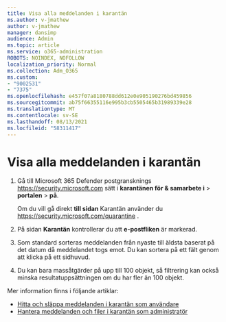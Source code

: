 ```yaml
---
title: Visa alla meddelanden i karantän
ms.author: v-jmathew
author: v-jmathew
manager: dansimp
audience: Admin
ms.topic: article
ms.service: o365-administration
ROBOTS: NOINDEX, NOFOLLOW
localization_priority: Normal
ms.collection: Adm_O365
ms.custom:
- "9002531"
- "7375"
ms.openlocfilehash: e457f07a8180788dd612e0e905190276bd459856
ms.sourcegitcommit: ab75f66355116e995b3cb5505465b31989339e28
ms.translationtype: MT
ms.contentlocale: sv-SE
ms.lasthandoff: 08/13/2021
ms.locfileid: "58311417"
---
```

# <a name="view-all-quarantined-messages"></a>Visa alla meddelanden i karantän

1. Gå till Microsoft 365 Defender postgransknings <https://security.microsoft.com> sätt i **karantänen för & samarbete i** \> **portalen** \> **på**.

   Om du vill gå direkt **till sidan** Karantän använder du <https://security.microsoft.com/quarantine> .

2. På sidan **Karantän** kontrollerar du att **e-postfliken** är markerad.
3. Som standard sorteras meddelanden från nyaste till äldsta baserat på det datum då meddelandet togs emot. Du kan sortera på ett fält genom att klicka på ett sidhuvud.
4. Du kan bara massåtgärder på upp till 100 objekt, så filtrering kan också minska resultatuppsättningen om du har fler än 100 objekt.

Mer information finns i följande artiklar:

- [Hitta och släppa meddelanden i karantän som användare](https://docs.microsoft.com/microsoft-365/security/office-365-security/find-and-release-quarantined-messages-as-a-user)
- [Hantera meddelanden och filer i karantän som administratör](https://docs.microsoft.com/microsoft-365/security/office-365-security/manage-quarantined-messages-and-files)

